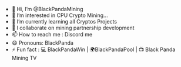 - 🐼 Hi, I’m @BlackPandaMining
- 👀 I’m interested in CPU Crypto Mining...
- 🌱 I’m currently learning all Cryptos Projects
- 💞️ I collaborate on mining partnership development
- 📫 How to reach me : Discord me 
- 😄 Pronouns: BlackPanda
- ⚡ Fun fact : 💻 BlackPandaWin | 🌍BlackPandaPool | 📺 Black Panda Mining TV

<!---
BlackPandaMining/BlackPandaMining is a ✨ special ✨ repository because its `README.md` (this file) appears on your GitHub profile.
You can click the Preview link to take a look at your changes.
--->
